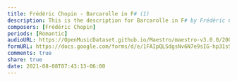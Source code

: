 ```yaml
---
title: Frédéric Chopin - Barcarolle in F# (1)
description: This is the description for Barcarolle in F# by Frédéric Chopin
composers: [Frédéric Chopin]
periods: [Romantic]
audioURL: https://OpenMusicDataset.github.io/Maestro/maestro-v3.0.0/2006/MIDI-Unprocessed_13_R1_2006_01-06_ORIG_MID--AUDIO_13_R1_2006_06_Track06_wav.midi
formURL: https://docs.google.com/forms/d/e/1FAIpQLSdgsNv6N7e9sIG-hp31sSjOpEevaqF09_W4UMae9RA9pn6ASA/viewform
comments: true
share: true
date: 2021-08-08T07:43:13-06:00
---
```

